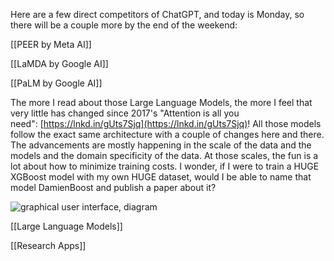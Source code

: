 Here are a few direct competitors of ChatGPT, and today is Monday, so there will be a couple more by the end of the weekend:  
  
[[PEER by Meta AI]]  
  
[[LaMDA by Google AI]]  
  
[[PaLM by Google AI]]


The more I read about those Large Language Models, the more I feel that very little has changed since 2017's "Attention is all you need": [https://lnkd.in/gUts7Sjq](https://lnkd.in/gUts7Sjq)! All those models follow the exact same architecture with a couple of changes here and there. The advancements are mostly happening in the scale of the data and the models and the domain specificity of the data. At those scales, the fun is a lot about how to minimize training costs. I wonder, if I were to train a HUGE XGBoost model with my own HUGE dataset, would I be able to name that model DamienBoost and publish a paper about it?


![graphical user interface, diagram](https://media.licdn.com/dms/image/C5622AQG61WhhMxLWcw/feedshare-shrink_800/0/1675096539775?e=1678924800&v=beta&t=eA5fzk7diiuTAAdhKwbrGUVqQoNcG8u7-mvs0GEa0WA)


[[Large Language Models]]

[[Research Apps]]
